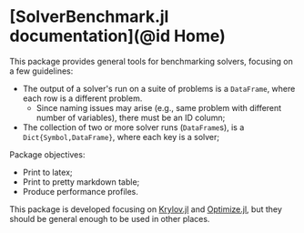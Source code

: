 # [SolverBenchmark.jl documentation](@id Home)

This package provides general tools for benchmarking solvers, focusing on a few
guidelines:
- The output of a solver's run on a suite of problems is a `DataFrame`, where each row
  is a different problem.
  - Since naming issues may arise (e.g., same problem with different number of
    variables), there must be an ID column;
- The collection of two or more solver runs (`DataFrame`s), is a
  `Dict{Symbol,DataFrame}`, where each key is a solver;

Package objectives:
- Print to latex;
- Print to pretty markdown table;
- Produce performance profiles.

This package is developed focusing on
[Krylov.jl](https://github.com/JuliaSmoothOptimizers/Krylov.jl) and
[Optimize.jl](https://github.com/JuliaSmoothOptimizers/Optimize.jl), but they should be
general enough to be used in other places.

